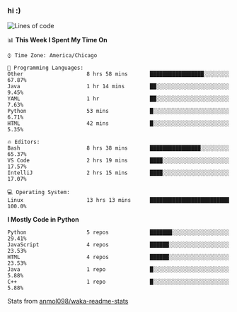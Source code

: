 ### hi :)

<!--START_SECTION:waka-->
![Lines of code](https://img.shields.io/badge/From%20Hello%20World%20I%27ve%20Written-814758%20lines%20of%20code-blue)

📊 **This Week I Spent My Time On** 

```text
⌚︎ Time Zone: America/Chicago

💬 Programming Languages: 
Other                    8 hrs 58 mins       █████████████████░░░░░░░░   67.87% 
Java                     1 hr 14 mins        ██░░░░░░░░░░░░░░░░░░░░░░░   9.45% 
YAML                     1 hr                ██░░░░░░░░░░░░░░░░░░░░░░░   7.63% 
Python                   53 mins             █░░░░░░░░░░░░░░░░░░░░░░░░   6.71% 
HTML                     42 mins             █░░░░░░░░░░░░░░░░░░░░░░░░   5.35%

🔥 Editors: 
Bash                     8 hrs 38 mins       ████████████████░░░░░░░░░   65.37% 
VS Code                  2 hrs 19 mins       ████░░░░░░░░░░░░░░░░░░░░░   17.57% 
IntelliJ                 2 hrs 15 mins       ████░░░░░░░░░░░░░░░░░░░░░   17.07%

💻 Operating System: 
Linux                    13 hrs 13 mins      █████████████████████████   100.0%

```

**I Mostly Code in Python** 

```text
Python                   5 repos             ███████░░░░░░░░░░░░░░░░░░   29.41% 
JavaScript               4 repos             ██████░░░░░░░░░░░░░░░░░░░   23.53% 
HTML                     4 repos             ██████░░░░░░░░░░░░░░░░░░░   23.53% 
Java                     1 repo              █░░░░░░░░░░░░░░░░░░░░░░░░   5.88% 
C++                      1 repo              █░░░░░░░░░░░░░░░░░░░░░░░░   5.88%

```



<!--END_SECTION:waka-->

Stats from [anmol098/waka-readme-stats](https://github.com/anmol098/waka-readme-stats)
